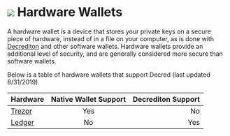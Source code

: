 # <img class="dcr-icon" src="/img/dcr-icons/Wallet.svg" /> Hardware Wallets

A hardware wallet is a device that stores your private keys on a secure piece of hardware, instead
of in a file on your computer, as is done with [Decrediton](../decrediton/decrediton-setup/) and other software wallets. Hardware wallets provide an additional level of security, and are generally considered more secure than software wallets.

Below is a table of hardware wallets that support Decred (last updated 8/31/2019).

| Hardware        | Native Wallet Support           | Decrediton Support  |
| ------------- |:-------------:| -----:|
| [Trezor](https://trezor.io/)     | Yes | No |
| [Ledger](https://www.ledger.com/)     | No      |   Yes|
